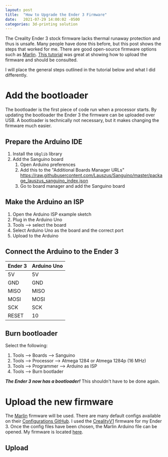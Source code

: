 ```yaml
---
layout: post
title:  "How to Upgrade the Ender 3 Firmware"
date:   2021-07-29 14:00:02 -0500
categories: 3d-printing solution
---
```



The Creality Ender 3 stock firmware lacks thermal runaway protection and thus is unsafe. Many people have done this before, but this post shows the steps that worked for me. There are good open-source firmware options such as [Marlin](https://marlinfw.org/). [This tutorial](https://howchoo.com/ender3/ender-3-bootloader-firmware-update-marlin) was great at showing how to upload the firmware and should be consulted. 

I will place the general steps outlined in the tutorial below and what I did differently.

# Add the bootloader

The bootloader is the first piece of code run when a processor starts. By updating the bootloader the Ender 3 the firmware can be uploaded over USB. A bootloader is technically not necessary, but it makes changing the firmware much easier.

## Prepare the Arduino IDE

1. Install the `U8glib` library
2. Add the Sanguino board
	1. Open Arduino preferences
	2. Add this to the "Additional Boards Manager URLs" https://raw.githubusercontent.com/Lauszus/Sanguino/master/package_lauszus_sanguino_index.json
	3. Go to board manager and add the Sanguino board

## Make the Arduino an ISP

1. Open the Arduino ISP example sketch
2. Plug in the Arduino Uno
3. Tools --> select the board
4. Select Arduino Uno as the board and the correct port
5. Upload to the Arduino

## Connect the Arduino to the Ender 3

Ender 3 | Arduino Uno
--------|------------
5V | 5V
GND | GND
MISO | MISO
MOSI | MOSI
SCK | SCK
RESET | 10


## Burn bootloader

Select the following:

1. Tools --> Boards --> Sanguino 
2. Tools --> Processor --> Atmega 1284 or Atmega 1284p (16 MHz)
3. Tools --> Programmer --> Arduino as ISP
4. Tools --> Burn bootlader


***The Ender 3 now has a bootloader!*** This shouldn't have to be done again.

# Upload the new firmware

The [Marlin](https://marlinfw.org/) firmware will be used. There are many default configs available on their [Configurations GitHub](https://github.com/MarlinFirmware/Configurations). I used the [CrealityV1](https://github.com/MarlinFirmware/Configurations/tree/import-2.0.x/config/examples/Creality/Ender-3/CrealityV1) firmware for my Ender 3. Once the config files have been chosen, the Marlin Arduino file can be opened. My firmware is located [here]().

## Upload

